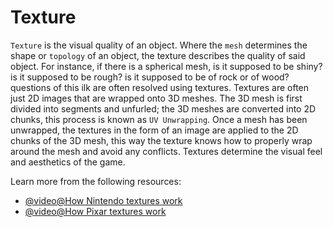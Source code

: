 # Texture

`Texture` is the visual quality of an object. Where the `mesh` determines the shape or `topology` of an object, the texture describes the quality of said object. For instance, if there is a spherical mesh, is it supposed to be shiny? is it supposed to be rough? is it supposed to be of rock or of wood? questions of this ilk are often resolved using textures. Textures are often just 2D images that are wrapped onto 3D meshes. The 3D mesh is first divided into segments and unfurled; the 3D meshes are converted into 2D chunks, this process is known as `UV Unwrapping`. Once a mesh has been unwrapped, the textures in the form of an image are applied to the 2D chunks of the 3D mesh, this way the texture knows how to properly wrap around the mesh and avoid any conflicts. Textures determine the visual feel and aesthetics of the game.

Learn more from the following resources:

- [@video@How Nintendo textures work](https://www.youtube.com/watch?v=WrCMzHngLxI)
- [@video@How Pixar textures work](https://www.youtube.com/watch?v=o_I6jxlN-Ck)

